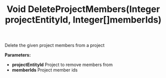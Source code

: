 ﻿---
uid: crmscript_ref_NSProjectAgent_DeleteProjectMembers
title: Void DeleteProjectMembers(Integer projectEntityId, Integer[]memberIds)
intellisense: NSProjectAgent.DeleteProjectMembers
keywords: NSProjectAgent, DeleteProjectMembers
so.topic: reference
---

Delete the given project members from a project

**Parameters:**
 - **projectEntityId** Project to remove members from
 - **memberIds** Project member ids
